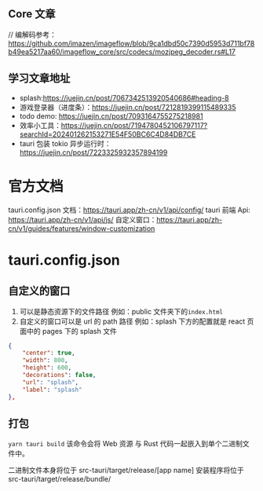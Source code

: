 ## Core 文章

// 编解码参考：https://github.com/imazen/imageflow/blob/9ca1dbd50c7390d5953d711bf78b49ea5217aa60/imageflow_core/src/codecs/mozjpeg_decoder.rs#L17

## 学习文章地址

- splash:https://juejin.cn/post/7067342513920540686#heading-8
- 游戏登录器（进度条）：https://juejin.cn/post/7212819399115489335
- todo demo: https://juejin.cn/post/7093164755275218981
- 效率小工具：https://juejin.cn/post/7194780452106797117?searchId=202401262153271E54F50BC6C4D84DB7CE
- tauri 包装 tokio 异步运行时：https://juejin.cn/post/7223325932357894199

# 官方文档

tauri.config.json 文档：https://tauri.app/zh-cn/v1/api/config/
tauri 前端 Api: https://tauri.app/zh-cn/v1/api/js/
自定义窗口：https://tauri.app/zh-cn/v1/guides/features/window-customization

# tauri.config.json

## 自定义的窗口

1. 可以是静态资源下的文件路径 例如：public 文件夹下的`index.html`
2. 自定义的窗口可以是 url 的 path 路径 例如：splash
   下方的配置就是 react 页面中的 pages 下的 splash 文件

```json
{
    "center": true,
    "width": 800,
    "height": 600,
    "decorations": false,
    "url": "splash",
    "label": "splash"
},
```

## 打包

`yarn tauri build`
该命令会将 Web 资源 与 Rust 代码一起嵌入到单个二进制文件中。

二进制文件本身将位于 src-tauri/target/release/[app name]
安装程序将位于 src-tauri/target/release/bundle/
